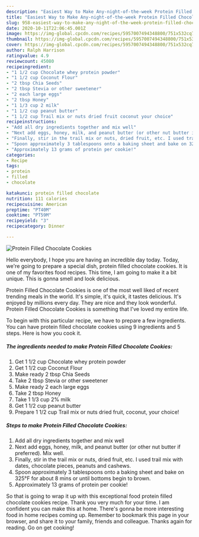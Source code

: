```yaml
---
description: "Easiest Way to Make Any-night-of-the-week Protein Filled Chocolate Cookies"
title: "Easiest Way to Make Any-night-of-the-week Protein Filled Chocolate Cookies"
slug: 958-easiest-way-to-make-any-night-of-the-week-protein-filled-chocolate-cookies
date: 2020-10-11T22:06:45.001Z
image: https://img-global.cpcdn.com/recipes/5957007494348800/751x532cq70/protein-filled-chocolate-cookies-recipe-main-photo.jpg
thumbnail: https://img-global.cpcdn.com/recipes/5957007494348800/751x532cq70/protein-filled-chocolate-cookies-recipe-main-photo.jpg
cover: https://img-global.cpcdn.com/recipes/5957007494348800/751x532cq70/protein-filled-chocolate-cookies-recipe-main-photo.jpg
author: Ralph Harrison
ratingvalue: 4.9
reviewcount: 45080
recipeingredient:
- "1 1/2 cup Chocolate whey protein powder"
- "1 1/2 cup Coconut Flour"
- "2 tbsp Chia Seeds"
- "2 tbsp Stevia or other sweetener"
- "2 each large eggs"
- "2 tbsp Honey"
- "1 1/3 cup 2 milk"
- "1 1/2 cup peanut butter"
- "1 1/2 cup Trail mix or nuts dried fruit coconut your choice"
recipeinstructions:
- "Add all dry ingredients together and mix well"
- "Next add eggs, honey, milk, and peanut butter (or other nut butter if preferred). Mix well."
- "Finally, stir in the trail mix or nuts, dried fruit, etc. I used trail mix with dates, chocolate pieces, peanuts and cashews."
- "Spoon approximately 3 tablespoons onto a baking sheet and bake on 325°F for about 8 mins or until bottoms begin to brown."
- "Approximately 13 grams of protein per cookie!"
categories:
- Recipe
tags:
- protein
- filled
- chocolate

katakunci: protein filled chocolate 
nutrition: 111 calories
recipecuisine: American
preptime: "PT40M"
cooktime: "PT59M"
recipeyield: "3"
recipecategory: Dinner

---
```



![Protein Filled Chocolate Cookies](https://img-global.cpcdn.com/recipes/5957007494348800/751x532cq70/protein-filled-chocolate-cookies-recipe-main-photo.jpg)

Hello everybody, I hope you are having an incredible day today. Today, we're going to prepare a special dish, protein filled chocolate cookies. It is one of my favorites food recipes. This time, I am going to make it a bit unique. This is gonna smell and look delicious.



Protein Filled Chocolate Cookies is one of the most well liked of recent trending meals in the world. It's simple, it's quick, it tastes delicious. It's enjoyed by millions every day. They are nice and they look wonderful. Protein Filled Chocolate Cookies is something that I've loved my entire life.


To begin with this particular recipe, we have to prepare a few ingredients. You can have protein filled chocolate cookies using 9 ingredients and 5 steps. Here is how you cook it.

<!--inarticleads1-->

##### The ingredients needed to make Protein Filled Chocolate Cookies:

1. Get 1 1/2 cup Chocolate whey protein powder
1. Get 1 1/2 cup Coconut Flour
1. Make ready 2 tbsp Chia Seeds
1. Take 2 tbsp Stevia or other sweetener
1. Make ready 2 each large eggs
1. Take 2 tbsp Honey
1. Take 1 1/3 cup 2% milk
1. Get 1 1/2 cup peanut butter
1. Prepare 1 1/2 cup Trail mix or nuts dried fruit, coconut, your choice!




<!--inarticleads2-->

##### Steps to make Protein Filled Chocolate Cookies:

1. Add all dry ingredients together and mix well
1. Next add eggs, honey, milk, and peanut butter (or other nut butter if preferred). Mix well.
1. Finally, stir in the trail mix or nuts, dried fruit, etc. I used trail mix with dates, chocolate pieces, peanuts and cashews.
1. Spoon approximately 3 tablespoons onto a baking sheet and bake on 325°F for about 8 mins or until bottoms begin to brown.
1. Approximately 13 grams of protein per cookie!




So that is going to wrap it up with this exceptional food protein filled chocolate cookies recipe. Thank you very much for your time. I am confident you can make this at home. There's gonna be more interesting food in home recipes coming up. Remember to bookmark this page in your browser, and share it to your family, friends and colleague. Thanks again for reading. Go on get cooking!
